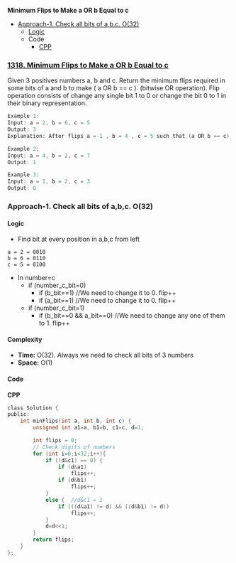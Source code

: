 **Minimum Flips to Make a OR b Equal to c**
- [Approach-1. Check all bits of a,b,c. O(32)](#a1)
  - [Logic](#l)
  - Code
    - [CPP](#cpp)

### [1318. Minimum Flips to Make a OR b Equal to c](https://leetcode.com/problems/minimum-flips-to-make-a-or-b-equal-to-c/description/)
Given 3 positives numbers a, b and c. Return the minimum flips required in some bits of a and b to make ( a OR b == c ). (bitwise OR operation).
Flip operation consists of change any single bit 1 to 0 or change the bit 0 to 1 in their binary representation.
```c
Example 1:
Input: a = 2, b = 6, c = 5
Output: 3
Explanation: After flips a = 1 , b = 4 , c = 5 such that (a OR b == c)

Example 2:
Input: a = 4, b = 2, c = 7
Output: 1

Example 3:
Input: a = 1, b = 2, c = 3
Output: 0
```

<a name=a1></a>
### Approach-1. Check all bits of a,b,c. O(32)
<a name=l></a>
#### Logic
- Find bit at every position in a,b,c from left
```
a = 2 = 0010
b = 6 = 0110
c = 5 = 0100
```
- In number=c
  - if (number_c_bit=0)
    - if (b_bit==1) //We need to change it to 0. flip++
    - if (a_bit==1) //We need to change it to 0. flip++
  - if (number_c_bit=1)
    - if (b_bit==0 && a_bit==0) //We need to change any one of them to 1. flip++
<a name=com></a>
#### Complexity
- **Time:** O(32). Always we need to check all bits of 3 numbers
- **Space:** O(1)
#### Code
<a name=cpp></a>
**CPP**
```c
class Solution {
public:
    int minFlips(int a, int b, int c) {
        unsigned int a1=a, b1=b, c1=c, d=1;

        int flips = 0;
        // Check digits of numbers
        for (int i=0;i<32;i++){
            if ((d&c1) == 0) {
                if (d&a1)
                    flips++;
                if (d&b1)
                    flips++;
            }
            else {  //d&c1 = 1
                if (((d&a1) != d) && ((d&b1) != d))
                    flips++;
            }
            d=d<<1;
        }
        return flips;
    }
};
```
